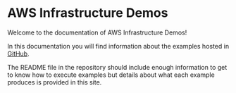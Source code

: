 # AWS Infrastructure Demos #

Welcome to the documentation of AWS Infrastructure Demos!<br>

In this documentation you will find information about the examples hosted in [GitHub](https://github.com/brunocastroibarburu94/demos-infra-aws).<br>


The README file in the repository should include enough information to get to know how to execute examples but details about what each example produces is provided in this site.<br>